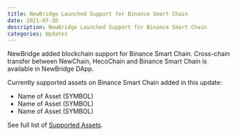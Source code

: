 ```yaml
---
title: NewBridge Launched Support for Binance Smart Chain
date: 2021-07-30
description: NewBridge Launched Support for Binance Smart Chain
categories: Updates
---
```


NewBridge added blockchain support for Binance Smart Chain. Cross-chain transfer between NewChain, HecoChain and Binance Smart Chain is available in NewBridge DApp.

Currently supported assets on Binance Smart Chain added in this update:

- Name of Asset (SYMBOL)
- Name of Asset (SYMBOL)
- Name of Asset (SYMBOL)

See full list of [Supported Assets](../docs/assets/index.md).
